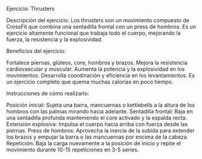 Ejercicio: Thrusters

Descripción del ejercicio: 
Los thrusters son un movimiento compuesto de CrossFit que combina una sentadilla frontal con un press de hombros. 
Es un ejercicio altamente funcional que trabaja todo el cuerpo, mejorando la fuerza, la resistencia y la explosividad.


Beneficios del ejercicio:

Fortalece piernas, glúteos, core, hombros y brazos. 
Mejora la resistencia cardiovascular y muscular. 
Aumenta la potencia y la explosividad en los movimientos. 
Desarrolla coordinación y eficiencia en los levantamientos. 
Es un ejercicio completo que quema muchas calorías en poco tiempo.



Instrucciones de cómo realizarlo:

Posición inicial: Sujeta una barra, mancuernas o kettlebells a la altura de los hombros con las palmas mirando hacia adelante. 
Sentadilla frontal: Baja en una sentadilla profunda manteniendo el core activado y la espalda recta. 
Extensión explosiva: Impulsa el cuerpo hacia arriba con fuerza desde las piernas. 
Press de hombros: Aprovecha la inercia de la subida para extender los brazos y empujar la barra o las mancuernas por encima de la cabeza. 
Repetición: Baja la carga nuevamente a la posición de inicio y repite el movimiento durante 10-15 repeticiones en 3-5 series.
